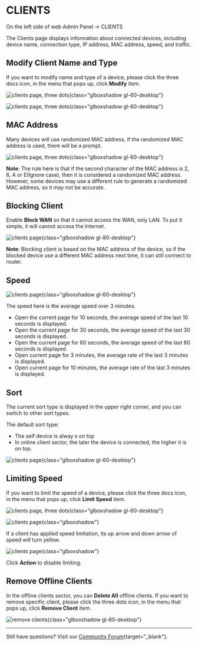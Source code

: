 # CLIENTS

On the left side of web Admin Panel -> CLIENTS

The Clients page displays information about connected devices, including device name, connection type, IP address, MAC address, speed, and traffic.

## Modify Client Name and Type

If you want to modify name and type of a device, please click the three docs icon, in the menu that pops up, click **Modify** item.

![clients page, three dots](https://static.gl-inet.com/docs/en/4/tutorials/clients/clients_three_dots.png){class="glboxshadow gl-60-desktop"}

![clients page, three dots](https://static.gl-inet.com/docs/en/4/tutorials/clients/edit_client_device.png){class="glboxshadow gl-60-desktop"}

## MAC Address

Many devices will use randomized MAC address, if the randomized MAC address is used, there will be a prompt.

![clients page, three dots](https://static.gl-inet.com/docs/en/4/tutorials/clients/randomized_mac_address.png){class="glboxshadow gl-60-desktop"}

**Note**: The rule here is that if the second character of the MAC address is 2, 6, A or E(Ignore case), then it is considered a randomized MAC address. However, some devices may use a different rule to generate a randomized MAC address, so it may not be accurate.

## Blocking Client

Enable **Block WAN** so that it cannot access the WAN, only LAN. To put it simple, it will cannot access the Internet.

![clients page](https://static.gl-inet.com/docs/en/4/tutorials/clients/clients.png){class="glboxshadow gl-80-desktop"}

**Note**: Blocking client is based on the MAC address of the device, so if the blocked device use a different MAC address next time, it can still connect to router.

## Speed

![clients page](https://static.gl-inet.com/docs/en/4/tutorials/clients/clients_speed.png){class="glboxshadow gl-60-desktop"}

The speed here is the average speed over 3 minutes.

- Open the current page for 10 seconds, the average speed of the last 10 seconds is displayed.
- Open the current page for 30 seconds, the average speed of the last 30 seconds is displayed.
- Open the current page for 60 seconds, the average speed of the last 60 seconds is displayed.
- Open current page for 3 minutes, the average rate of the last 3 minutes is displayed.
- Open current page for 10 minutes, the average rate of the last 3 minutes is displayed.

## Sort

The current sort type is displayed in the upper right corner, and you can switch to other sort types.

The default sort type: 

- The self device is alway s on top
- In online client sector, the later the device is connected, the higher it is on top.

![clients page](https://static.gl-inet.com/docs/en/4/tutorials/clients/clients_sort.png){class="glboxshadow gl-60-desktop"}

## Limiting Speed

If you want to limit the speed of a device, please click the three docs icon, in the menu that pops up, click **Limit Speed** item.

![clients page, three dots](https://static.gl-inet.com/docs/en/4/tutorials/clients/clients_three_dots.png){class="glboxshadow gl-60-desktop"}

![clients page](https://static.gl-inet.com/docs/en/4/tutorials/clients/clients_limit_speed_settings.png){class="glboxshadow"}

If a client has applied speed limitation, its up arrow and down arrow of speed will turn yellow.

![clients page](https://static.gl-inet.com/docs/en/4/tutorials/clients/clients_limit_speed.png){class="glboxshadow"}

Click **Action** to disable limiting.

## Remove Offline Clients

In the offline clients sector, you can **Delete All** offline clients. If you want to remove specific client, please click the three dots icon, in the menu that pops up, click **Remove Client** item.

![remove clients](https://static.gl-inet.com/docs/en/4/tutorials/clients/remove_client.png){class="glboxshadow gl-80-desktop"}

---

Still have questions? Visit our [Community Forum](https://forum.gl-inet.com){target="_blank"}.
